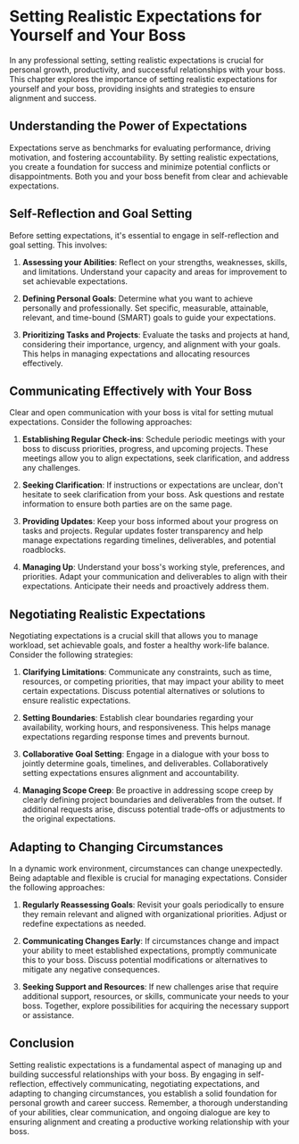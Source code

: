 Setting Realistic Expectations for Yourself and Your Boss
====================================================================

In any professional setting, setting realistic expectations is crucial for personal growth, productivity, and successful relationships with your boss. This chapter explores the importance of setting realistic expectations for yourself and your boss, providing insights and strategies to ensure alignment and success.

Understanding the Power of Expectations
---------------------------------------

Expectations serve as benchmarks for evaluating performance, driving motivation, and fostering accountability. By setting realistic expectations, you create a foundation for success and minimize potential conflicts or disappointments. Both you and your boss benefit from clear and achievable expectations.

Self-Reflection and Goal Setting
--------------------------------

Before setting expectations, it's essential to engage in self-reflection and goal setting. This involves:

1. **Assessing your Abilities**: Reflect on your strengths, weaknesses, skills, and limitations. Understand your capacity and areas for improvement to set achievable expectations.

2. **Defining Personal Goals**: Determine what you want to achieve personally and professionally. Set specific, measurable, attainable, relevant, and time-bound (SMART) goals to guide your expectations.

3. **Prioritizing Tasks and Projects**: Evaluate the tasks and projects at hand, considering their importance, urgency, and alignment with your goals. This helps in managing expectations and allocating resources effectively.

Communicating Effectively with Your Boss
----------------------------------------

Clear and open communication with your boss is vital for setting mutual expectations. Consider the following approaches:

1. **Establishing Regular Check-ins**: Schedule periodic meetings with your boss to discuss priorities, progress, and upcoming projects. These meetings allow you to align expectations, seek clarification, and address any challenges.

2. **Seeking Clarification**: If instructions or expectations are unclear, don't hesitate to seek clarification from your boss. Ask questions and restate information to ensure both parties are on the same page.

3. **Providing Updates**: Keep your boss informed about your progress on tasks and projects. Regular updates foster transparency and help manage expectations regarding timelines, deliverables, and potential roadblocks.

4. **Managing Up**: Understand your boss's working style, preferences, and priorities. Adapt your communication and deliverables to align with their expectations. Anticipate their needs and proactively address them.

Negotiating Realistic Expectations
----------------------------------

Negotiating expectations is a crucial skill that allows you to manage workload, set achievable goals, and foster a healthy work-life balance. Consider the following strategies:

1. **Clarifying Limitations**: Communicate any constraints, such as time, resources, or competing priorities, that may impact your ability to meet certain expectations. Discuss potential alternatives or solutions to ensure realistic expectations.

2. **Setting Boundaries**: Establish clear boundaries regarding your availability, working hours, and responsiveness. This helps manage expectations regarding response times and prevents burnout.

3. **Collaborative Goal Setting**: Engage in a dialogue with your boss to jointly determine goals, timelines, and deliverables. Collaboratively setting expectations ensures alignment and accountability.

4. **Managing Scope Creep**: Be proactive in addressing scope creep by clearly defining project boundaries and deliverables from the outset. If additional requests arise, discuss potential trade-offs or adjustments to the original expectations.

Adapting to Changing Circumstances
----------------------------------

In a dynamic work environment, circumstances can change unexpectedly. Being adaptable and flexible is crucial for managing expectations. Consider the following approaches:

1. **Regularly Reassessing Goals**: Revisit your goals periodically to ensure they remain relevant and aligned with organizational priorities. Adjust or redefine expectations as needed.

2. **Communicating Changes Early**: If circumstances change and impact your ability to meet established expectations, promptly communicate this to your boss. Discuss potential modifications or alternatives to mitigate any negative consequences.

3. **Seeking Support and Resources**: If new challenges arise that require additional support, resources, or skills, communicate your needs to your boss. Together, explore possibilities for acquiring the necessary support or assistance.

Conclusion
----------

Setting realistic expectations is a fundamental aspect of managing up and building successful relationships with your boss. By engaging in self-reflection, effectively communicating, negotiating expectations, and adapting to changing circumstances, you establish a solid foundation for personal growth and career success. Remember, a thorough understanding of your abilities, clear communication, and ongoing dialogue are key to ensuring alignment and creating a productive working relationship with your boss.
